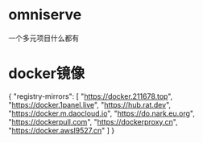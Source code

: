 # omniserve
一个多元项目什么都有
# docker镜像
{ "registry-mirrors": [ "https://docker.211678.top", "https://docker.1panel.live", "https://hub.rat.dev", "https://docker.m.daocloud.io", "https://do.nark.eu.org", "https://dockerpull.com", "https://dockerproxy.cn", "https://docker.awsl9527.cn" ] }
